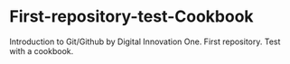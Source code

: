 # First-repository-test-Cookbook
Introduction to Git/Github by Digital Innovation One. First repository. Test with a cookbook.
